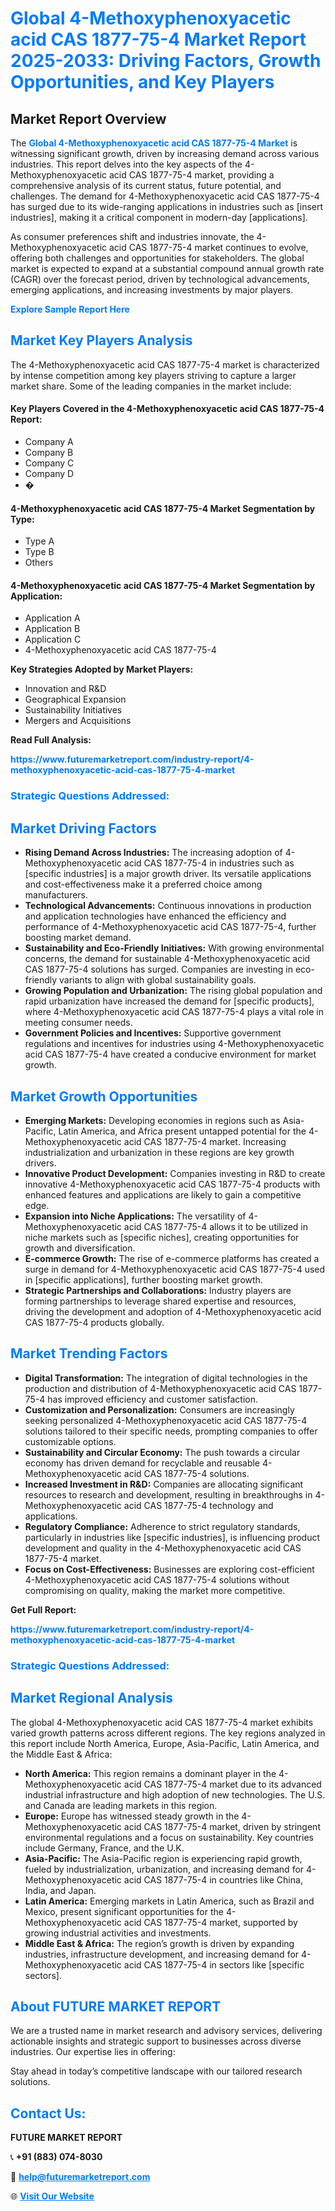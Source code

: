 <h1 style="color: #007BFF;">Global 4-Methoxyphenoxyacetic acid CAS 1877-75-4 Market Report 2025-2033: Driving Factors, Growth Opportunities, and Key Players</h1>

<section id="overview">
<h2>Market Report Overview</h2>
<p>The <a href="https://www.futuremarketreport.com/industry-report/4-methoxyphenoxyacetic-acid-cas-1877-75-4-market" style="color: #007BFF; text-decoration: none;"><strong>Global 4-Methoxyphenoxyacetic acid CAS 1877-75-4 Market</strong></a> is witnessing significant growth, driven by increasing demand across various industries. This report delves into the key aspects of the 4-Methoxyphenoxyacetic acid CAS 1877-75-4 market, providing a comprehensive analysis of its current status, future potential, and challenges. The demand for 4-Methoxyphenoxyacetic acid CAS 1877-75-4 has surged due to its wide-ranging applications in industries such as [insert industries], making it a critical component in modern-day [applications].</p>
<p>As consumer preferences shift and industries innovate, the 4-Methoxyphenoxyacetic acid CAS 1877-75-4 market continues to evolve, offering both challenges and opportunities for stakeholders. The global market is expected to expand at a substantial compound annual growth rate (CAGR) over the forecast period, driven by technological advancements, emerging applications, and increasing investments by major players.</p>
</section>

<section id="overview">
<p><a href="https://www.futuremarketreport.com/request-sample/reportId=111133" style="color: #007BFF; text-decoration: none;"><strong>Explore Sample Report Here</strong></a></p>
</section>

<section id="key-players">
<h2 style="color: #007BFF;">Market Key Players Analysis</h2>
<p>The 4-Methoxyphenoxyacetic acid CAS 1877-75-4 market is characterized by intense competition among key players striving to capture a larger market share. Some of the leading companies in the market include:</p>
<h4>Key Players Covered in the 4-Methoxyphenoxyacetic acid CAS 1877-75-4 Report:</h4>
<ul><li>Company A</li><li>Company B</li><li>Company C</li><li>Company D</li><li>�</li></ul>
<h4>4-Methoxyphenoxyacetic acid CAS 1877-75-4 Market Segmentation by Type:</h4>
<ul><li>Type A</li><li>Type B</li><li>Others</li></ul>

<h4>4-Methoxyphenoxyacetic acid CAS 1877-75-4 Market Segmentation by Application:</h4>
<ul><li>Application A</li><li>Application B</li><li>Application C</li><li>4-Methoxyphenoxyacetic acid CAS 1877-75-4</li></ul>
<p><strong>Key Strategies Adopted by Market Players:</strong></p>
<ul>
<li>Innovation and R&D</li>
<li>Geographical Expansion</li>
<li>Sustainability Initiatives</li>
<li>Mergers and Acquisitions</li>
</ul>
</section>

<section>
<p><strong>Read Full Analysis: </strong></p><a href="https://www.futuremarketreport.com/industry-report/4-methoxyphenoxyacetic-acid-cas-1877-75-4-market" style="color: #007BFF; text-decoration: none;"><strong>https://www.futuremarketreport.com/industry-report/4-methoxyphenoxyacetic-acid-cas-1877-75-4-market</strong></a>
<h3 style="color: #007BFF;">Strategic Questions Addressed:</h3>
</section>

<section id="driving-factors">
<h2 style="color: #007BFF;">Market Driving Factors</h2>
<ul>
<li><strong>Rising Demand Across Industries:</strong> The increasing adoption of 4-Methoxyphenoxyacetic acid CAS 1877-75-4 in industries such as [specific industries] is a major growth driver. Its versatile applications and cost-effectiveness make it a preferred choice among manufacturers.</li>
<li><strong>Technological Advancements:</strong> Continuous innovations in production and application technologies have enhanced the efficiency and performance of 4-Methoxyphenoxyacetic acid CAS 1877-75-4, further boosting market demand.</li>
<li><strong>Sustainability and Eco-Friendly Initiatives:</strong> With growing environmental concerns, the demand for sustainable 4-Methoxyphenoxyacetic acid CAS 1877-75-4 solutions has surged. Companies are investing in eco-friendly variants to align with global sustainability goals.</li>
<li><strong>Growing Population and Urbanization:</strong> The rising global population and rapid urbanization have increased the demand for [specific products], where 4-Methoxyphenoxyacetic acid CAS 1877-75-4 plays a vital role in meeting consumer needs.</li>
<li><strong>Government Policies and Incentives:</strong> Supportive government regulations and incentives for industries using 4-Methoxyphenoxyacetic acid CAS 1877-75-4 have created a conducive environment for market growth.</li>
</ul>
</section>

<section id="growth-opportunities">
<h2 style="color: #007BFF;">Market Growth Opportunities</h2>
<ul>
<li><strong>Emerging Markets:</strong> Developing economies in regions such as Asia-Pacific, Latin America, and Africa present untapped potential for the 4-Methoxyphenoxyacetic acid CAS 1877-75-4 market. Increasing industrialization and urbanization in these regions are key growth drivers.</li>
<li><strong>Innovative Product Development:</strong> Companies investing in R&D to create innovative 4-Methoxyphenoxyacetic acid CAS 1877-75-4 products with enhanced features and applications are likely to gain a competitive edge.</li>
<li><strong>Expansion into Niche Applications:</strong> The versatility of 4-Methoxyphenoxyacetic acid CAS 1877-75-4 allows it to be utilized in niche markets such as [specific niches], creating opportunities for growth and diversification.</li>
<li><strong>E-commerce Growth:</strong> The rise of e-commerce platforms has created a surge in demand for 4-Methoxyphenoxyacetic acid CAS 1877-75-4 used in [specific applications], further boosting market growth.</li>
<li><strong>Strategic Partnerships and Collaborations:</strong> Industry players are forming partnerships to leverage shared expertise and resources, driving the development and adoption of 4-Methoxyphenoxyacetic acid CAS 1877-75-4 products globally.</li>
</ul>
</section>

<section id="trending-factors">
<h2 style="color: #007BFF;">Market Trending Factors</h2>
<ul>
<li><strong>Digital Transformation:</strong> The integration of digital technologies in the production and distribution of 4-Methoxyphenoxyacetic acid CAS 1877-75-4 has improved efficiency and customer satisfaction.</li>
<li><strong>Customization and Personalization:</strong> Consumers are increasingly seeking personalized 4-Methoxyphenoxyacetic acid CAS 1877-75-4 solutions tailored to their specific needs, prompting companies to offer customizable options.</li>
<li><strong>Sustainability and Circular Economy:</strong> The push towards a circular economy has driven demand for recyclable and reusable 4-Methoxyphenoxyacetic acid CAS 1877-75-4 solutions.</li>
<li><strong>Increased Investment in R&D:</strong> Companies are allocating significant resources to research and development, resulting in breakthroughs in 4-Methoxyphenoxyacetic acid CAS 1877-75-4 technology and applications.</li>
<li><strong>Regulatory Compliance:</strong> Adherence to strict regulatory standards, particularly in industries like [specific industries], is influencing product development and quality in the 4-Methoxyphenoxyacetic acid CAS 1877-75-4 market.</li>
<li><strong>Focus on Cost-Effectiveness:</strong> Businesses are exploring cost-efficient 4-Methoxyphenoxyacetic acid CAS 1877-75-4 solutions without compromising on quality, making the market more competitive.</li>
</ul>
</section>

<section>
<p><strong>Get Full Report: </strong></p><a href="https://www.futuremarketreport.com/industry-report/4-methoxyphenoxyacetic-acid-cas-1877-75-4-market" style="color: #007BFF; text-decoration: none;"><strong>https://www.futuremarketreport.com/industry-report/4-methoxyphenoxyacetic-acid-cas-1877-75-4-market</strong></a>
<h3 style="color: #007BFF;">Strategic Questions Addressed:</h3>
</section>


<section id="regional-analysis">
<h2 style="color: #007BFF;">Market Regional Analysis</h2>
<p>The global 4-Methoxyphenoxyacetic acid CAS 1877-75-4 market exhibits varied growth patterns across different regions. The key regions analyzed in this report include North America, Europe, Asia-Pacific, Latin America, and the Middle East & Africa:</p>
<ul>
<li><strong>North America:</strong> This region remains a dominant player in the 4-Methoxyphenoxyacetic acid CAS 1877-75-4 market due to its advanced industrial infrastructure and high adoption of new technologies. The U.S. and Canada are leading markets in this region.</li>
<li><strong>Europe:</strong> Europe has witnessed steady growth in the 4-Methoxyphenoxyacetic acid CAS 1877-75-4 market, driven by stringent environmental regulations and a focus on sustainability. Key countries include Germany, France, and the U.K.</li>
<li><strong>Asia-Pacific:</strong> The Asia-Pacific region is experiencing rapid growth, fueled by industrialization, urbanization, and increasing demand for 4-Methoxyphenoxyacetic acid CAS 1877-75-4 in countries like China, India, and Japan.</li>
<li><strong>Latin America:</strong> Emerging markets in Latin America, such as Brazil and Mexico, present significant opportunities for the 4-Methoxyphenoxyacetic acid CAS 1877-75-4 market, supported by growing industrial activities and investments.</li>
<li><strong>Middle East & Africa:</strong> The region’s growth is driven by expanding industries, infrastructure development, and increasing demand for 4-Methoxyphenoxyacetic acid CAS 1877-75-4 in sectors like [specific sectors].</li>
</ul>
</section>

<footer>
<h2 style="color: #007BFF;">About FUTURE MARKET REPORT</h2>
<p>We are a trusted name in market research and advisory services, delivering actionable insights and strategic support to businesses across diverse industries. Our expertise lies in offering:</p>

<p>Stay ahead in today’s competitive landscape with our tailored research solutions.</p>

<h2 style="color: #007BFF;">Contact Us:</h2>
<p><strong>FUTURE MARKET REPORT</strong></p>
<p>📞 <strong>+91 (883) 074-8030</strong></p>
<p>📧 <strong><a href="mailto:help@futuremarketreport.com" style="color: #007BFF;">help@futuremarketreport.com</a></strong></p>
<p>🌐 <strong><a href="https://www.futuremarketreport.com/" style="color: #007BFF;">Visit Our Website</a></strong></p>
</footer>